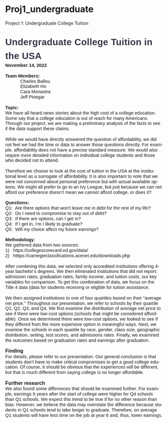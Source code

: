 # Proj1_undergraduate
Project 1:  Undergraduate College Tuition
<html>
<html>

<head>
<meta http-equiv=Content-Type content="text/html; charset=windows-1252">
<meta name=Generator content="Microsoft Word 15 (filtered)">
<style>
<!--
 /* Font Definitions */
 @font-face
	{font-family:Wingdings;
	panose-1:5 0 0 0 0 0 0 0 0 0;}
@font-face
	{font-family:Gulim;
	panose-1:2 11 6 0 0 1 1 1 1 1;}
@font-face
	{font-family:"Cambria Math";
	panose-1:2 4 5 3 5 4 6 3 2 4;}
@font-face
	{font-family:Calibri;
	panose-1:2 15 5 2 2 2 4 3 2 4;}
@font-face
	{font-family:"Wingdings 3";
	panose-1:5 4 1 2 1 8 7 7 7 7;}
@font-face
	{font-family:"Gill Alt One MT";
	panose-1:2 11 5 2 2 1 4 2 2 3;}
@font-face
	{font-family:Cambria;
	panose-1:2 4 5 3 5 4 6 3 2 4;}
@font-face
	{font-family:Tahoma;
	panose-1:2 11 6 4 3 5 4 4 2 4;}
@font-face
	{font-family:Consolas;
	panose-1:2 11 6 9 2 2 4 3 2 4;}
@font-face
	{font-family:"\@Gulim";
	panose-1:2 11 6 0 0 1 1 1 1 1;}
 /* Style Definitions */
 p.MsoNormal, li.MsoNormal, div.MsoNormal
	{margin-top:0in;
	margin-right:0in;
	margin-bottom:10.0pt;
	margin-left:0in;
	line-height:115%;
	font-size:11.0pt;
	font-family:"Gill Alt One MT",sans-serif;}
h2
	{mso-style-link:"Heading 2 Char";
	margin-top:.25in;
	margin-right:0in;
	margin-bottom:0in;
	margin-left:0in;
	line-height:115%;
	page-break-after:avoid;
	font-size:12.0pt;
	font-family:"Gill Alt One MT",sans-serif;
	font-weight:bold;}
p.MsoHeader, li.MsoHeader, div.MsoHeader
	{mso-style-link:"Header Char";
	margin:0in;
	line-height:normal;
	font-size:11.0pt;
	font-family:"Gill Alt One MT",sans-serif;}
p.MsoFooter, li.MsoFooter, div.MsoFooter
	{mso-style-link:"Footer Char";
	margin:0in;
	line-height:normal;
	font-size:11.0pt;
	font-family:"Gill Alt One MT",sans-serif;}
p.MsoTitle, li.MsoTitle, div.MsoTitle
	{mso-style-link:"Title Char";
	margin-top:0in;
	margin-right:0in;
	margin-bottom:15.0pt;
	margin-left:175.5pt;
	line-height:150%;
	font-size:26.0pt;
	font-family:"Gill Alt One MT",sans-serif;
	color:#79A5B9;
	letter-spacing:.25pt;}
p.MsoTitleCxSpFirst, li.MsoTitleCxSpFirst, div.MsoTitleCxSpFirst
	{mso-style-link:"Title Char";
	margin-top:0in;
	margin-right:0in;
	margin-bottom:0in;
	margin-left:175.5pt;
	line-height:150%;
	font-size:26.0pt;
	font-family:"Gill Alt One MT",sans-serif;
	color:#79A5B9;
	letter-spacing:.25pt;}
p.MsoTitleCxSpMiddle, li.MsoTitleCxSpMiddle, div.MsoTitleCxSpMiddle
	{mso-style-link:"Title Char";
	margin-top:0in;
	margin-right:0in;
	margin-bottom:0in;
	margin-left:175.5pt;
	line-height:150%;
	font-size:26.0pt;
	font-family:"Gill Alt One MT",sans-serif;
	color:#79A5B9;
	letter-spacing:.25pt;}
p.MsoTitleCxSpLast, li.MsoTitleCxSpLast, div.MsoTitleCxSpLast
	{mso-style-link:"Title Char";
	margin-top:0in;
	margin-right:0in;
	margin-bottom:15.0pt;
	margin-left:175.5pt;
	line-height:150%;
	font-size:26.0pt;
	font-family:"Gill Alt One MT",sans-serif;
	color:#79A5B9;
	letter-spacing:.25pt;}
span.TitleChar
	{mso-style-name:"Title Char";
	mso-style-link:Title;
	font-family:"Gill Alt One MT",sans-serif;
	color:#79A5B9;
	letter-spacing:.25pt;}
span.Heading2Char
	{mso-style-name:"Heading 2 Char";
	mso-style-link:"Heading 2";
	font-family:"Gill Alt One MT",sans-serif;
	font-weight:bold;}
span.HeaderChar
	{mso-style-name:"Header Char";
	mso-style-link:Header;}
span.FooterChar
	{mso-style-name:"Footer Char";
	mso-style-link:Footer;}
.MsoChpDefault
	{font-size:10.0pt;
	font-family:"Calibri",sans-serif;}
 /* Page Definitions */
 @page WordSection1
	{size:8.5in 11.0in;
	margin:.3in 1.0in 1.0in 1.0in;}
div.WordSection1
	{page:WordSection1;}
 /* List Definitions */
 ol
	{margin-bottom:0in;}
ul
	{margin-bottom:0in;}
-->
</style>

</head>

<body lang=EN-US link=blue vlink="#9F6715" style='word-wrap:break-word'>

<div class=WordSection1>

<p class=MsoTitleCxSpFirst style='margin:0in'><b><span style='font-size:8.0pt;
line-height:150%;font-family:"Arial",sans-serif;color:#373545'>&nbsp;</span></b></p>

<p class=MsoTitleCxSpLast style='margin:0in'><b><span style='font-size:22.0pt;
line-height:150%;font-family:"Arial",sans-serif;color:#373545'>Undergraduate
College Tuition in the USA</span></b></p>

<p class=MsoNormal style='margin-bottom:0in'><b><span style='font-family:"Arial",sans-serif'>November
14, 2022</span></b></p>

<p class=MsoNormal style='margin-bottom:0in'><b><span style='font-family:"Arial",sans-serif'>&nbsp;</span></b></p>

<p class=MsoNormal style='margin-bottom:0in'><b><span style='font-family:"Arial",sans-serif'>Team
Members:</span></b></p>

<p class=MsoNormal style='margin-bottom:0in;text-indent:.5in'><span
style='font-family:"Arial",sans-serif'>Charles Ballou</span></p>

<p class=MsoNormal style='margin-bottom:0in;text-indent:.5in'><span
style='font-family:"Arial",sans-serif'>Elizabeth Ho</span></p>

<p class=MsoNormal style='margin-bottom:0in;text-indent:.5in'><span
style='font-family:"Arial",sans-serif'>Cara Monastra</span></p>

<p class=MsoNormal style='margin-bottom:0in;text-indent:.5in'><span
style='font-family:"Arial",sans-serif'>Jeff Pinegar</span></p>

<p class=MsoNormal style='margin-bottom:0in'><span style='font-family:"Arial",sans-serif'>&nbsp;</span></p>

<p class=MsoNormal style='margin-bottom:0in'><b><span style='font-family:"Arial",sans-serif'>Topic:</span></b></p>

<p class=MsoNormal style='margin-bottom:0in'><span style='font-family:"Arial",sans-serif'>We
have all heard news stories about the high cost of a college education. Some say
that a college education is out of reach for many Americans. Through our project,
we are making a preliminary analysis of the facts to see if the data support
these claims.</span></p>

<p class=MsoNormal style='margin-bottom:0in'><span style='font-family:"Arial",sans-serif'>&nbsp;</span></p>

<p class=MsoNormal style='margin-bottom:0in'><span style='font-family:"Arial",sans-serif'>While
we would have directly answered the question of affordability, we did not feel we
had the time or data to answer those questions directly. For example, affordability
does not have a precise standard measure. We would also require more detailed
information on individual college students and those who decided not to attend.
</span></p>

<p class=MsoNormal style='margin-bottom:0in'><span style='font-family:"Arial",sans-serif'>&nbsp;</span></p>

<p class=MsoNormal style='margin-bottom:0in'><span style='font-family:"Arial",sans-serif'>Therefore
we choose to look at the cost of tuition in the USA at the institutional level as
a surrogate of affordability. It is also important to note that we were not concerned
about personal preference but with actual available options. We might all prefer
to go to an Ivy League, but just because we can not afford our preference doesn’t
mean we cannot afford college, or does it?</span></p>

<p class=MsoNormal style='margin-bottom:0in'><span style='font-family:"Arial",sans-serif'>&nbsp;</span></p>

<p class=MsoNormal style='margin-bottom:0in'><b><span style='font-family:"Arial",sans-serif'>Questions:</span></b></p>

<p class=MsoNormal style='margin-bottom:0in'><span style='font-family:"Arial",sans-serif'>Q1: 
Are there options that won’t leave me in debt for the rest of my life?</span></p>

<p class=MsoNormal style='margin-bottom:0in'><span style='font-family:"Arial",sans-serif'>Q2: 
Do I need to compromise to stay out of debt?</span></p>

<p class=MsoNormal style='margin-bottom:0in'><span style='font-family:"Arial",sans-serif'>Q3: 
If there are options, can I get in?</span></p>

<h2 style='margin-top:0in'><span style='font-size:11.0pt;line-height:115%;
font-family:"Arial",sans-serif;font-weight:normal'>Q4:  If I get in, I’m I
likely to graduate?</span></h2>

<p class=MsoNormal style='margin-bottom:0in'><span style='font-family:"Arial",sans-serif'>Q5: 
Will my choice affect my future earnings?</span></p>

<p class=MsoNormal style='margin-bottom:0in'><b><span style='font-family:"Arial",sans-serif'>&nbsp;</span></b></p>

<p class=MsoNormal style='margin-bottom:0in'><b><span style='font-family:"Arial",sans-serif'>Methodology</span></b><span
style='font-family:"Arial",sans-serif'>:</span></p>

<p class=MsoNormal style='margin-bottom:0in'><span style='font-family:"Arial",sans-serif'>We
gathered data from two sources:</span></p>

<p class=MsoNormal style='margin-bottom:0in'><span style='font-family:"Arial",sans-serif'>1)
  https://collegescorecard.ed.gov/data/</span></p>

<p class=MsoNormal style='margin-bottom:0in'><span style='font-family:"Arial",sans-serif'>2)
  htttps://carnegieclassifications.acenet.edu/downloads.php </span></p>

<p class=MsoNormal style='margin-bottom:0in'><span style='font-family:"Arial",sans-serif'>&nbsp;</span></p>

<p class=MsoNormal style='margin-bottom:0in'><span style='font-family:"Arial",sans-serif'>After
combining this data, we selected only accredited institutions offering 4-year
bachelor’s degrees. We then eliminated institutions that did not report: admission
rates, graduation rates, family income, and tuition costs, our key variables for
comparison. To get this combination of data, we focus on the Title 4 data (data
for students receiving or eligible for tuition assistance.</span></p>

<p class=MsoNormal style='margin-bottom:0in'><span style='font-family:"Arial",sans-serif'>&nbsp;</span></p>

<p class=MsoNormal style='margin-bottom:0in'><span style='font-family:"Arial",sans-serif'>We
then assigned institutions to one of four quartiles based on their “average net
price.” Throughout our presentation, we refer to schools by their quartile Q1, Q2,
Q3, and Q4. We first examine the distribution of average net price to see if
there were low-cost options (schools that might be considered affordable). Once
we determined there were low-cost options, we looked to see if they differed
from the more expensive option in meaningful ways. Next, we examine the schools
in each quartile by race, gender, class size, geographic distribution, setting,
test scores, and admissions rates. Finally, we examined the outcomes based on graduation
rates and earnings after graduation. </span></p>

<p class=MsoNormal style='margin-bottom:0in'><span style='font-family:"Arial",sans-serif'>&nbsp;</span></p>

<h2 style='margin-top:0in'><span style='font-family:"Arial",sans-serif'>Finding</span></h2>

<p class=MsoNormal style='margin-bottom:0in'>For details, please refer to our presentation.
Our general conclusion is that students don’t have to make critical compromises
to get a good college education. Of course, it should be obvious that the experiences
will be different, but that is much different from saying college is no longer affordable.
 </p>

<p class=MsoNormal style='margin-bottom:0in'>&nbsp;</p>

<h2 style='margin-top:0in'><span style='font-family:"Arial",sans-serif'>Further
research</span></h2>

<p class=MsoNormal style='margin-bottom:0in'>We also found some differences that
should be examined further. For example, earnings 6 years after the start of college
were higher for Q4 schools than Q1 schools. We expect this trend to be true if for
no other reason than bias. However, we believe the data may overstate the difference
because students in Q1 schools tend to take longer to graduate. Therefore, on average
Q1 students will have less time on the job at year 6 and, thus, lower earnings.
 </p>

</div>

</body>

</html>
